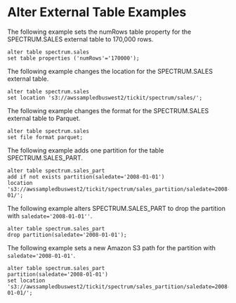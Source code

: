 # Alter External Table Examples<a name="r_ALTER_TABLE_external-table"></a>

The following example sets the numRows table property for the SPECTRUM\.SALES external table to 170,000 rows\.

```
alter table spectrum.sales 
set table properties ('numRows'='170000');
```

The following example changes the location for the SPECTRUM\.SALES external table\.

```
alter table spectrum.sales 
set location 's3://awssampledbuswest2/tickit/spectrum/sales/';
```

The following example changes the format for the SPECTRUM\.SALES external table to Parquet\.

```
alter table spectrum.sales 
set file format parquet;
```

The following example adds one partition for the table SPECTRUM\.SALES\_PART\.

```
alter table spectrum.sales_part
add if not exists partition(saledate='2008-01-01') 
location 's3://awssampledbuswest2/tickit/spectrum/sales_partition/saledate=2008-01/';
```

The following example alters SPECTRUM\.SALES\_PART to drop the partition with `saledate='2008-01-01''`\.

```
alter table spectrum.sales_part
drop partition(saledate='2008-01-01');
```

The following example sets a new Amazon S3 path for the partition with `saledate='2008-01-01'`\.

```
alter table spectrum.sales_part
partition(saledate='2008-01-01') 
set location 's3://awssampledbuswest2/tickit/spectrum/sales_partition/saledate=2008-01-01/';
```